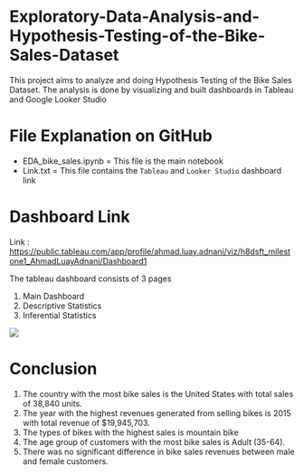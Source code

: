 # Exploratory-Data-Analysis-and-Hypothesis-Testing-of-the-Bike-Sales-Dataset

This project aims to analyze and doing Hypothesis Testing of the Bike Sales Dataset. The analysis is done by visualizing and built dashboards in Tableau and Google Looker Studio

# File Explanation on GitHub
- EDA_bike_sales.ipynb = This file is the main notebook
- Link.txt = This file contains the `Tableau` and `Looker Studio` dashboard link

# Dashboard Link
Link : https://public.tableau.com/app/profile/ahmad.luay.adnani/viz/h8dsft_milestone1_AhmadLuayAdnani/Dashboard1

The tableau dashboard consists of 3 pages

1. Main Dashboard
2. Descriptive Statistics
3. Inferential Statistics

<img src="https://i.imgur.com/YMzfbvV.png"></img>

# Conclusion

1. The country with the most bike sales is the United States with total sales of 38,840 units.
2. The year with the highest revenues generated from selling bikes is 2015 with total revenue of $19,945,703.
3. The types of bikes with the highest sales is mountain bike 
4. The age group of customers with the most bike sales is Adult (35-64).
5. There was no significant difference in bike sales revenues between male and female customers.

